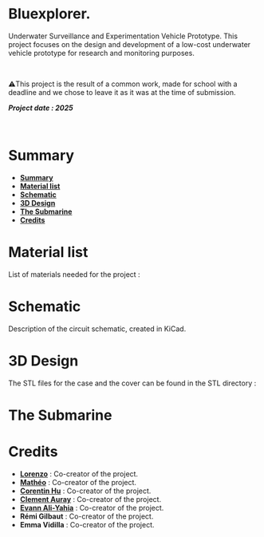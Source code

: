 # Bluexplorer.
Underwater Surveillance and Experimentation Vehicle Prototype.
This project focuses on the design and development of a low-cost underwater vehicle prototype for research and monitoring purposes.

<br/>

⚠️This project is the result of a common work, made for school with a deadline and we chose to leave it as it was at the time of submission.

***Project date : 2025***

<br/>

# Summary

* **[Summary](#summary)**
* **[Material list](#material-list)**
* **[Schematic](#schematic)**
* **[3D Design](#3d-design)**
* **[The Submarine](#the-submarine)**
* **[Credits](#credits)**

# Material list

List of materials needed for the project :

# Schematic
Description of the circuit schematic, created in KiCad.

# 3D Design

The STL files for the case and the cover can be found in the STL directory :

#  The Submarine

#  Credits
* [**Lorenzo**](https://github.com/MrZouu) : Co-creator of the project.
* [**Mathéo**](https://github.com/sc0pziion) : Co-creator of the project.
* [**Corentin Hu**](https://github.com/cohru) : Co-creator of the project.
* [**Clement Auray**](https://github.com/Clementauray) : Co-creator of the project.
* [**Evann Ali-Yahia**](https://github.com/EvannAyh) : Co-creator of the project.
* **Rémi Gilbaut** : Co-creator of the project.
* **Emma Vidilla** : Co-creator of the project.
